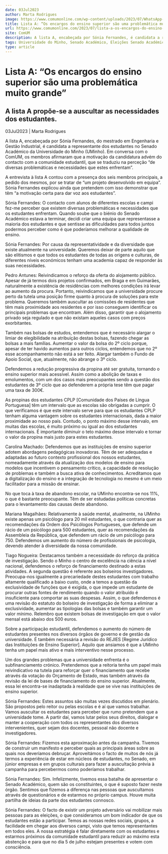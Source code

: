```yaml
---
date: 03Jul2023
author: Marta Rodrigues
image: https://www.comumonline.com/wp-content/uploads/2023/07/WhatsApp-Image-2023-07-03-at-16.48.41.jpeg
title: Lista A: “Os encargos do ensino superior são uma problemática muito grande”
url: https://www.comumonline.com/2023/07/lista-a-os-encargos-do-ensino-superior-sao-uma-problematica-muito-grande/
site: ComUM
description: A lista A, encabeçada por Sónia Fernandes, é candidata a representante dos estudantes no Senado Académico da Universidade do Minho.
tags: Universidade do Minho, Senado Académico, Eleições Senado Académico 2023, Lista A - Mais Academia
type: article
---
```



# Lista A: “Os encargos do ensino superior são uma problemática muito grande”

## A lista A propõe-se a auscultar as necessidades dos estudantes.

03Jul2023 | Marta Rodrigues

A lista A, encabeçada por Sónia Fernandes, do mestrado em Engenharia e Gestão Industrial, é candidata a representante dos estudantes no Senado Académico da Universidade do Minho (UMinho). Em conversa com o ComUM, os membros afirmaram que a motivação da candidatura advém do contacto com a comunidade estudantil, que se traduziu na perceção “de diversas problemáticas e necessidades que estes enfrentam”.

A entrevista à lista A contou com a presença dos seis membros principais, a pedido dos mesmos, por se tratar de “um projeto desenvolvido em equipa”. Sónia Fernandes explicou ainda que pretendem com isso demonstrar que têm “a motivação certa para dar voz aos estudantes”.

Sónia Fernandes: O contacto com alunos de diferentes escolas e campi fez-me perceber que existem diversas problemáticas e necessidades que os estudantes enfrentam. Quando soube que o biénio do Senado Académico estava a terminar, decidi criar uma equipa que representasse a maioria dos estudantes e que sentisse as dificuldades para todos juntos podermos perceber como é que poderíamos melhorar a qualidade de ensino.

Sónia Fernandes: Por causa da representatividade e da diversidade que existe atualmente na universidade. Queremos deixar de parte aquilo que são elitismos e que todos os estudantes de todas as origens e culturas, de diferentes níveis económicos tenham uma academia capaz de responder às suas necessidades.

Pedro Antunes: Reivindicamos o reforço da oferta do alojamento público. Apesar de já termos dois projetos confirmados, em Braga e em Guimarães, naturalmente a existência de residências com melhores condições irá levar ao aumento da procura. Portanto, reivindicamos que a universidade procure perto da tutela uma posição firme quanto à procura de soluções para este problema. Queremos também auscultar as comissões de residentes que têm mais proximidade aos residentes e por isso conseguem identificar os principais problemas que encontram. Além disso, garantir que o alojamento privado seja regulado e que não existam aqueles casos com preços exorbitantes.

Também nas bolsas de estudos, entendemos que é necessário alargar o limiar de elegibilidade na atribuição destas bolsas, fazendo chegar as bolsas a mais famílias. Aumentar o valor da bolsa do 2º ciclo porque, apesar de ter havido aumentos para outros ciclos, entendemos que no 2º esse acompanhamento não está a ser feito. Alargar também o Fundo de Apoio Social, que, atualmente, não abrange o 3º ciclo.

Defendemos a redução progressiva da propina até ser gratuita, tornando o ensino superior mais acessível. Assim como a abolição de taxas e emolumentos, com um dos casos mais preocupantes sendo a questão dos estudantes de 3º ciclo que ao defenderem a própria tese têm que pagar uma taxa de 300€.

As propinas dos estudantes CPLP [Comunidade dos Países de Língua Portuguesa] têm um intervalo que as escolas são obrigadas a cumprir. O que verificamos é que este intervalo serve para que os estudantes CPLP tenham alguma vantagem sobre os estudantes internacionais, dada a maior proximidade ao nosso país. Contudo, o ponto máximo desse intervalo, em muitas das escolas, é muito próximo ou igual ao dos estudantes internacionais. É importante diminuir o teto máximo desse intervalo e tornar o valor da propina mais justo para estes estudantes.

Carolina Machado: Defendemos que as instituições de ensino superior adotem abordagens pedagógicas inovadoras. Têm de ser adequadas e adaptadas ao futuro contexto profissional dos nossos estudantes, nomeadamente através da atualização dos modelos de ensino para modelos que incentivem o pensamento crítico, a capacidade de resolução de problemas e também a busca ativa de conhecimentos. Acreditamos que a digitalização do ensino e a integração de tecnologia no mesmo é um meio facilitador para a missão de ensinar.

No que toca à taxa de abandono escolar, na UMinho encontra-se nos 11%, o que é bastante preocupante. Têm de ser estudadas políticas concretas para o levantamento das causas deste abandono.

Mariana Magalhães: Relativamente à saúde mental, atualmente, na UMinho existe apenas um psicólogo para 20 mil estudantes, o que contraria quer as recomendações da Ordem dos Psicólogos Portugueses, que defende um rácio de um psicólogo para 500 estudantes, quer as recomendações da Assembleia da República, que defendem um rácio de um psicólogo para 750. Defendemos um aumento do número de profissionais de psicologia, devendo atender à diversidade da nossa comunidade.

Tiago Nogueira: Destacamos também a necessidade do reforço da prática de investigação. Sendo o Minho o centro de excelência na ciência a nível nacional, defendemos o reforço de financiamento destinado a estas atividades. A segunda questão é referente aos bolseiros investigadores. Preocupa-nos igualmente a precariedade destes estudantes com trabalho altamente qualificado a baixo custo, onde a temos a questão da exclusividade de funções que é exigida, o que impede um estudante de procurar outras fontes de rendimento quando o valor atribuído é insuficiente para comportar as suas despesas. Assim, o que defendemos é uma revisão do estatuto do bolseiro de investigação de forma a eliminar a exclusividade, aumentar as tipologias das bolsas e também garantir um valor mínimo. Relembro que existem bolsas de investigação em que o valor mensal está abaixo dos 500 euros.

Sobre a participação estudantil, defendemos o aumento do número de estudantes presentes nos diversos órgãos de governo e de gestão da universidade. É também necessária a revisão do REJIES [Regime Jurídico das Instituições de Ensino Superior]. Aquilo que ansiamos é que a UMinho tenha um papel mais ativo e mais interventivo nesse processo.

Um dos grandes problemas que a universidade enfrenta é o subfinanciamento crónico. Pretendemos que a reitoria tenha um papel mais reivindicativo na tutela para reforçar quer o financiamento que recebe através da votação do Orçamento de Estado, mas também através da revisão da lei de bases de financiamento do ensino superior. Atualmente, essa lei encontra-se inadaptada à realidade que se vive nas instituições de ensino superior.

Sónia Fernandes: Estes assuntos são muitas vezes discutidos em plenário. São propostos pelo reitor ou pelas escolas e é aí que vamos trabalhar. Vamos auscultar os estudantes para perceber que rumo pretendem que a universidade tome. A partir daí, vamos lutar pelos seus direitos, dialogar e manter a cooperação com todos os representantes dos diversos intervenientes, quer sejam dos docentes, pessoal não docente e investigadores.

Sónia Fernandes: Fizemos esta aproximação antes da campanha. Tivemos de construir um manifesto e perceber quais as principais áreas sobre as quais nos deveríamos debruçar. Aproveitámos o facto de muitos de nós já termos a experiência de estar em núcleos de estudantes, no Senado, em júnior empresas e em grupos culturais para fazer a auscultação prévia à campanha para percebermos como poderíamos trabalhar.

Sónia Fernandes: Sim. Infelizmente, tivemos essa batalha de apresentar o Senado Académico, quem são os constituintes, o que é suposto fazer neste órgão. Sentimos que fizemos a diferença nas pessoas que auscultamos através de questionários e de estarmos no próprio campus. Houve muita partilha de ideias da parte dos estudantes connosco.

Sónia Fernandes: O facto de existir um projeto adversário vai mobilizar mais pessoas para as eleições, o que consideramos um bom indicador de que os estudantes estão a participar. Temos as nossas redes sociais, grupos, a facilidade em chegar aos diversos campi, visto que temos representantes em todos eles. A nossa estratégia é falar diretamente com os estudantes e estarmos próximos da comunidade estudantil para reduzir ao máximo esta abstenção e para que no dia 5 de julho estejam presentes e votem com consciência.

